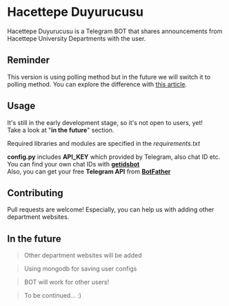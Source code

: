 # Hacettepe Duyurucusu

Hacettepe Duyurucusu is a Telegram BOT that shares announcements from Hacettepe University Departments with the user.

## Reminder

This version is using polling method but in the future we will switch it to polling method. You can explore the
difference with [this article](https://dzone.com/articles/evaluating-webhooks-vs-polling).

## Usage

It's still in the early development stage, so it's not open to users, yet!\
Take a look at "**in the future**" section.

Required libraries and modules are specified in the *requirements.txt*

**config.py** includes **API_KEY** which provided by Telegram, also chat ID etc.\
You can find your own chat IDs with **[getidsbot](t.me/getidsbot)**\
Also, you can get your free **Telegram API** from **[BotFather](t.me/BotFather)**

## Contributing

Pull requests are welcome! Especially, you can help us with adding other department websites.

## In the future

> Other department websites will be added

> Using mongodb for saving user configs

> BOT will work for other users!

> To be continued... :)

